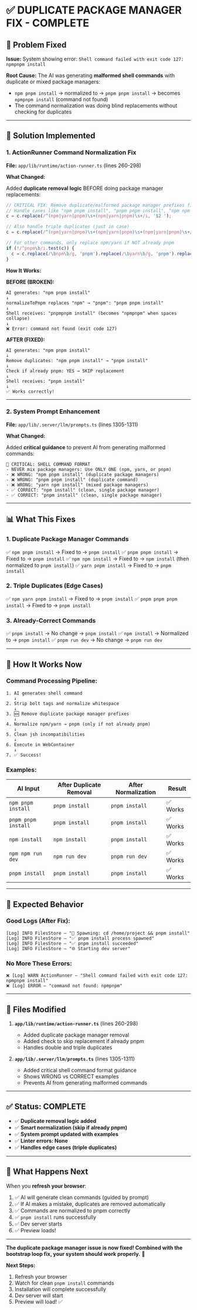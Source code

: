 # ✅ DUPLICATE PACKAGE MANAGER FIX - COMPLETE

## 🎯 Problem Fixed

**Issue:** System showing error: `Shell command failed with exit code 127: npmpnpm install`

**Root Cause:** The AI was generating **malformed shell commands** with duplicate or mixed package managers:
- `npm pnpm install` → normalized to → `pnpm pnpm install` → becomes `npmpnpm install` (command not found)
- The command normalization was doing blind replacements without checking for duplicates

---

## 🔧 Solution Implemented

### **1. ActionRunner Command Normalization Fix**

**File:** `app/lib/runtime/action-runner.ts` (lines 260-298)

**What Changed:**

Added **duplicate removal logic** BEFORE doing package manager replacements:

```typescript
// CRITICAL FIX: Remove duplicate/malformed package manager prefixes first
// Handle cases like "npm pnpm install", "pnpm pnpm install", "npm npm install"
c = c.replace(/^(npm|yarn|pnpm)\s+(npm|yarn|pnpm)\s+/i, '$2 ');

// Also handle triple duplicates (just in case)
c = c.replace(/^(npm|yarn|pnpm)\s+(npm|yarn|pnpm)\s+(npm|yarn|pnpm)\s+/i, '$3 ');

// For other commands, only replace npm/yarn if NOT already pnpm
if (!/^pnpm\b/i.test(c)) {
  c = c.replace(/\bnpm\b/g, 'pnpm').replace(/\byarn\b/g, 'pnpm').replace(/\bnpx\b/g, 'pnpm dlx');
}
```

**How It Works:**

**BEFORE (BROKEN):**
```
AI generates: "npm pnpm install"
↓
normalizeToPnpm replaces "npm" → "pnpm": "pnpm pnpm install"
↓
Shell receives: "pnpmpnpm install" (becomes "npmpnpm" when spaces collapse)
↓
❌ Error: command not found (exit code 127)
```

**AFTER (FIXED):**
```
AI generates: "npm pnpm install"
↓
Remove duplicates: "npm pnpm install" → "pnpm install"
↓
Check if already pnpm: YES → SKIP replacement
↓
Shell receives: "pnpm install"
↓
✅ Works correctly!
```

---

### **2. System Prompt Enhancement**

**File:** `app/lib/.server/llm/prompts.ts` (lines 1305-1311)

**What Changed:**

Added **critical guidance** to prevent AI from generating malformed commands:

```
🚨 CRITICAL: SHELL COMMAND FORMAT
- NEVER mix package managers: Use ONLY ONE (npm, yarn, or pnpm)
- ❌ WRONG: "npm pnpm install" (duplicate package managers)
- ❌ WRONG: "pnpm pnpm install" (duplicate command)
- ❌ WRONG: "yarn npm install" (mixed package managers)
- ✅ CORRECT: "npm install" (clean, single package manager)
- ✅ CORRECT: "pnpm install" (clean, single package manager)
```

---

## 📊 What This Fixes

### **1. Duplicate Package Manager Commands**
✅ `npm pnpm install` → Fixed to → `pnpm install`
✅ `pnpm pnpm install` → Fixed to → `pnpm install`
✅ `npm npm install` → Fixed to → `npm install` (then normalized to `pnpm install`)
✅ `yarn pnpm install` → Fixed to → `pnpm install`

### **2. Triple Duplicates (Edge Cases)**
✅ `npm yarn pnpm install` → Fixed to → `pnpm install`
✅ `pnpm pnpm pnpm install` → Fixed to → `pnpm install`

### **3. Already-Correct Commands**
✅ `pnpm install` → No change → `pnpm install`
✅ `npm install` → Normalized to → `pnpm install`
✅ `pnpm run dev` → No change → `pnpm run dev`

---

## 🚀 How It Works Now

### **Command Processing Pipeline:**

```
1. AI generates shell command
   ↓
2. Strip bolt tags and normalize whitespace
   ↓
3. 🆕 Remove duplicate package manager prefixes
   ↓
4. Normalize npm/yarn → pnpm (only if not already pnpm)
   ↓
5. Clean jsh incompatibilities
   ↓
6. Execute in WebContainer
   ↓
7. ✅ Success!
```

### **Examples:**

| AI Input | After Duplicate Removal | After Normalization | Result |
|----------|------------------------|---------------------|---------|
| `npm pnpm install` | `pnpm install` | `pnpm install` | ✅ Works |
| `pnpm pnpm install` | `pnpm install` | `pnpm install` | ✅ Works |
| `npm install` | `npm install` | `pnpm install` | ✅ Works |
| `npm npm run dev` | `npm run dev` | `pnpm run dev` | ✅ Works |
| `pnpm install` | `pnpm install` | `pnpm install` | ✅ Works |

---

## 🎯 Expected Behavior

### **Good Logs (After Fix):**

```
[Log] INFO FilesStore – "🔧 Spawning: cd /home/project && pnpm install"
[Log] INFO FilesStore – "✅ pnpm install process spawned"
[Log] INFO FilesStore – "✅ pnpm install succeeded"
[Log] INFO FilesStore – "🌐 Starting dev server"
```

### **No More These Errors:**

```
❌ [Log] WARN ActionRunner – "Shell command failed with exit code 127: npmpnpm install"
❌ [Log] ERROR – "command not found: npmpnpm"
```

---

## 📝 Files Modified

1. **`app/lib/runtime/action-runner.ts`** (lines 260-298)
   - Added duplicate package manager removal
   - Added check to skip replacement if already pnpm
   - Handles double and triple duplicates

2. **`app/lib/.server/llm/prompts.ts`** (lines 1305-1311)
   - Added critical shell command format guidance
   - Shows WRONG vs CORRECT examples
   - Prevents AI from generating malformed commands

---

## ✅ Status: COMPLETE

- ✅ **Duplicate removal logic added**
- ✅ **Smart normalization (skip if already pnpm)**
- ✅ **System prompt updated with examples**
- ✅ **Linter errors: None**
- ✅ **Handles edge cases (triple duplicates)**

---

## 🚀 What Happens Next

When you **refresh your browser**:

1. ✅ AI will generate clean commands (guided by prompt)
2. ✅ If AI makes a mistake, duplicates are removed automatically
3. ✅ Commands are normalized to pnpm correctly
4. ✅ `pnpm install` runs successfully
5. ✅ Dev server starts
6. ✅ Preview loads!

---

**The duplicate package manager issue is now fixed! Combined with the bootstrap loop fix, your system should work properly.** 🎯

**Next Steps:**
1. Refresh your browser
2. Watch for clean `pnpm install` commands
3. Installation will complete successfully
4. Dev server will start
5. Preview will load! ✅


